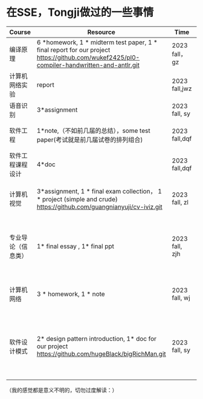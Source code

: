 # 在SSE，Tongji做过的一些事情

| Course             | Resource                                                     | Time           | Feeling                                            |
| ------------------ | ------------------------------------------------------------ | -------------- | -------------------------------------------------- |
| 编译原理           | 6 *homework, 1 * midterm test paper,  1 *  final report for our project https://github.com/wukef2425/pl0-compiler-handwritten-and-antlr.git | 2023 fall，gz  | 绝好                                               |
| 计算机网络实验     | report                                                       | 2023 fall,jwz  | 摸鱼+carry                                         |
| 语音识别           | 3*assignment                                                 | 2023 fall, sy  | water的好                                          |
| 软件工程           | 1*note,（不如前几届的总结），some test paper(考试就是前几届试卷的排列组合) | 2023 fall,dqf  | 一学期没怎么听过课……                               |
| 软件工程课程设计   | 4*doc                                                        | 2023 fall,dqf  | copy+pre                                           |
| 计算机视觉         | 3*assignment, 1 * final exam  collection， 1 * project (simple and crude) https://github.com/guangnianyuji/cv-iviz.git | 2023 fall, zl  | 不明觉厉，最后也背书(⊙o⊙)                          |
| 专业导论（信息类） | 1* final essay , 1* final ppt                                | 2023 fall, zjh | 水课，但pre完老师夸我做的认真！不要太神奇          |
| 计算机网络         | 3 * homework, 1 * note                                       | 2023 fall, wj  | 期末速成知识体系的美，平常也不听                   |
| 软件设计模式       | 2* design pattern introduction, 1* doc for our project https://github.com/hugeBlack/bigRichMan.git | 2023 fall, sy  | 老师是我感受到最尊重学生的老师（虽然有黑色星期三） |







（我的感觉都是意义不明的，切勿过度解读：）
